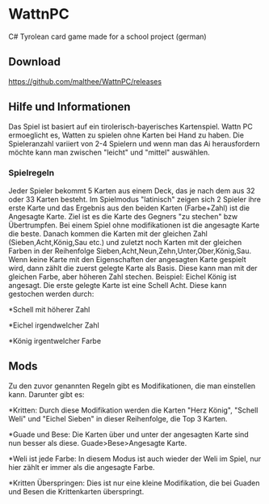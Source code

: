 # WattnPC
C# Tyrolean card game made for a school project (german)

## Download
https://github.com/malthee/WattnPC/releases

## Hilfe und Informationen

Das Spiel ist basiert auf ein tirolerisch-bayerisches Kartenspiel. Wattn PC ermoeglicht es, Watten zu spielen ohne Karten bei Hand zu haben. Die Spieleranzahl variiert von 2-4 Spielern und wenn man das Ai herausfordern möchte kann man zwischen "leicht" und "mittel" auswählen.


### Spielregeln

Jeder Spieler bekommt 5 Karten aus einem Deck, das je nach dem aus 32 oder 33 Karten besteht. Im Spielmodus "latinisch" zeigen sich 2 Spieler ihre erste Karte und das Ergebnis aus den beiden Karten (Farbe+Zahl) ist die Angesagte Karte. Ziel ist es die Karte des Gegners "zu stechen" bzw Übertrumpfen. Bei einem Spiel ohne modifikationen ist die angesagte Karte die beste. Danach kommen die Karten mit der gleichen Zahl (Sieben,Acht,König,Sau etc.) und zuletzt noch Karten mit der gleichen Farben in der Reihenfolge Sieben,Acht,Neun,Zehn,Unter,Ober,König,Sau. Wenn keine Karte mit den Eigenschaften der angesagten Karte gespielt wird, dann zählt die zuerst gelegte Karte als Basis. Diese kann man mit der gleichen Farbe, aber höheren Zahl stechen.
Beispiel: Eichel König ist angesagt. Die erste gelegte Karte ist eine Schell Acht. Diese kann gestochen werden durch:

*Schell mit höherer Zahl

*Eichel irgendwelcher Zahl

*König irgentwelcher Farbe

## Mods

Zu den zuvor genannten Regeln gibt es Modifikationen, die man einstellen kann. Darunter gibt es:

*Kritten: Durch diese Modifikation werden die Karten "Herz König", "Schell Weli" und "Eichel Sieben" in dieser Reihenfolge, die Top 3 Karten.

*Guade und Bese: Die Karten über und unter der angesagten Karte sind nun besser als diese. Guade>Bese>Angesagte Karte.

*Weli ist jede Farbe: In diesem Modus ist auch wieder der Weli im Spiel, nur hier zählt er immer als die angesagte Farbe.

*Kritten Überspringen: Dies ist nur eine kleine Modifikation, die bei Guaden und Besen die Krittenkarten überspringt.
